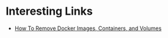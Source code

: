 # Interesting Links

* [How To Remove Docker Images, Containers, and Volumes](https://www.digitalocean.com/community/tutorials/how-to-remove-docker-images-containers-and-volumes#removing-volumes)
